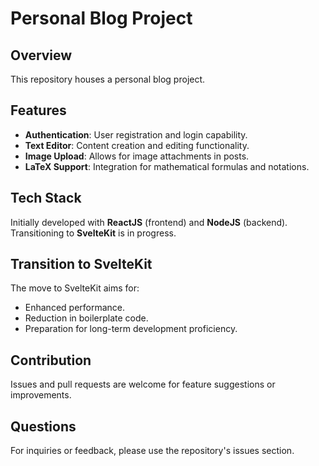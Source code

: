 # Personal Blog Project

## Overview
This repository houses a personal blog project.

## Features
- **Authentication**: User registration and login capability.
- **Text Editor**: Content creation and editing functionality.
- **Image Upload**: Allows for image attachments in posts.
- **LaTeX Support**: Integration for mathematical formulas and notations.

## Tech Stack
Initially developed with **ReactJS** (frontend) and **NodeJS** (backend). Transitioning to **SvelteKit** is in progress.

## Transition to SvelteKit
The move to SvelteKit aims for:
- Enhanced performance.
- Reduction in boilerplate code.
- Preparation for long-term development proficiency.

## Contribution
Issues and pull requests are welcome for feature suggestions or improvements.

## Questions
For inquiries or feedback, please use the repository's issues section.
